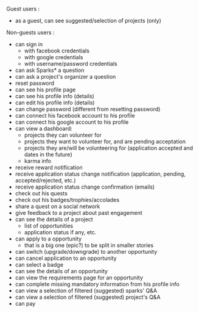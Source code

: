 Guest users :
- as a guest, can see suggested/selection of projects (only)

Non-guests users :
- can sign in
  - with facebook credentials
  - with google credentials
  - with username/password credentials
- can ask Sparks* a question
- can ask a project's organizer a question
- reset password
- can see his profile page
- can see his profile info (details)
- can edit his profile info (details)
- can change password (different from resetting password)
- can connect his facebook account to his profile
- can connect his google account to his profile
- can view a dashboard:
  - projects they can volunteer for
  - projects they want to volunteer for, and are pending acceptation
  - projects they are/will be volunteering for (application accepted and dates in the future)
  - karma info
- receive reward notification
- receive application status change notification (application, pending, accepted/rejected, etc.)
- receive application status change confirmation (emails)
- check out his quests
- check out his badges/trophies/accolades
- share a quest on a social network
- give feedback to a project about past engagement
- can see the details of a project
  - list of opportunities
  - application status if any, etc.
- can apply to a opportunity
  - that is a big one (epic?) to be split in smaller stories
- can switch (upgrade/downgrade) to another opportunity
- can cancel application to an opportunity
- can select a badge
- can see the details of an opportunity
- can view the requirements page for an opportunity
- can complete missing mandatory information from his profile info
- can view a selection of filtered (suggested) sparks' Q&A  
- can view a selection of filtered (suggested) project's Q&A 
- can pay
 


